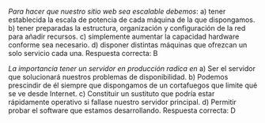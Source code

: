 *Para hacer que nuestro sitio web sea escalable debemos*:
a) tener establecida la escala de potencia de cada máquina de la que dispongamos.
b) tener preparadas la estructura, organización y configuración de la red para añadir recursos.
c) simplemente aumentar la capacidad hardware conforme sea necesario.
d) disponer distintas máquinas que ofrezcan un solo servicio cada una.
Respuesta correcta: B

*La importancia tener un servidor en producción radica en*
a) Ser el servidor que solucionará nuestros problemas de disponibilidad.
b) Podemos prescindir de él siempre que dispongamos de un cortafuegos que limite qué se ve desde Internet.
c) Constituir un sustituto que podría estar rápidamente operativo si fallase nuestro servidor principal.
d) Permitir probar el software que estamos desarrollando.
Respuesta correcta: D
